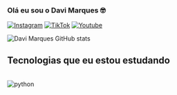 ### Olá eu sou o Davi Marques 🤓

[![Instagram](https://img.shields.io/badge/Instagram-E4405F?style=for-the-badge&logo=instagram&logoColor=white)](https://www.instagram.com/davimrques/)
[![TikTok](https://img.shields.io/badge/TikTok-000000?style=for-the-badge&logo=tiktok&logoColor=white)](https://www.tiktok.com/@davimrques)
[![Youtube](https://img.shields.io/badge/YouTube-FF0000?style=for-the-badge&logo=youtube&logoColor=white)](https://www.youtube.com/channel/UCYQ9XAq5LpNodPc2UfOpm_Q)

![Davi Marques GitHub stats](https://github-readme-stats.vercel.app/api?username=davimrques&show_icons=true&theme=dark)

## Tecnologias que eu estou estudando


<div style="display: inline_block"> <br/>
    <img align="center" alt="python" src="https://www.google.com/url?sa=i&url=https%3A%2F%2Fwww.redbubble.com%2Fi%2Fpin%2FOfficial-Python-logo-black-by-DevdForDevs%2F72876167.NP9QY&psig=AOvVaw13g1C6HKEANmxdVqxJKdzR&ust=1707431102965000&source=images&cd=vfe&opi=89978449&ved=0CBIQjRxqFwoTCNjItdWimoQDFQAAAAAdAAAAABAk">
</div>

